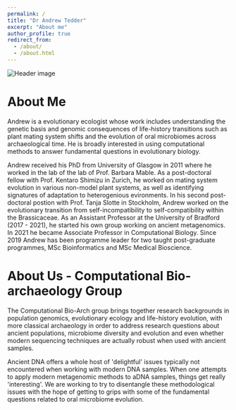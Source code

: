 ```yaml
---
permalink: /
title: "Dr Andrew Tedder"
excerpt: "About me"
author_profile: true
redirect_from: 
  - /about/
  - /about.html
---
```


![Header image](/images/BA35B375-35EA-4FE8-8EA4-29915A807055.JPEG)

# About Me

Andrew is a evolutionary ecologist whose work includes understanding the genetic basis and genomic consequences of life-history transitions such as plant mating system shifts and the evolution of oral microbiomes across archaeological time. He is broadly interested in using computational methods to answer fundamental questions in evolutionary biology.

Andrew received his PhD from University of Glasgow in 2011 where he worked in the lab of the lab of Prof. Barbara Mable. As a post-doctoral fellow with Prof. Kentaro Shimizu in Zurich, he worked on mating system evolution in various non-model plant systems, as well as identifying signatures of adaptation to heterogenious evironments. In his second post-doctoral postion with Prof. Tanja Slotte in Stockholm, Andrew worked on the evolutionary transition from self-incompatibility to self-compatibility within the Brassicaceae. As an Assistant Professor at the University of Bradford (2017 - 2021), he started his own group working on ancient metagenomics. In 2021 he became Associate Professor in Computational Biology. Since 2019 Andrew has been programme leader for two taught post-graduate programmes, MSc Bioinformatics and MSc Medical Bioscience.

# About Us - Computational Bio-archaeology Group

The Computational Bio-Arch group brings together research backgrounds in population genomics, evolutionary ecology and life-history evolution, with more classical archaeology in order to address research questions about ancient populations, microbiome diversity and evolution and even whether modern sequencing techniques are actually robust when used with ancient samples.

Ancient DNA offers a whole host of 'delightful' issues typically not encountered when working with modern DNA samples. When one attempts to apply modern metagenomic methods to aDNA samples, things get really 'interesting'. We are working to try to disentangle these methodological issues with the hope of getting to grips with some of the fundamental questions related to oral microbiome evolution.

